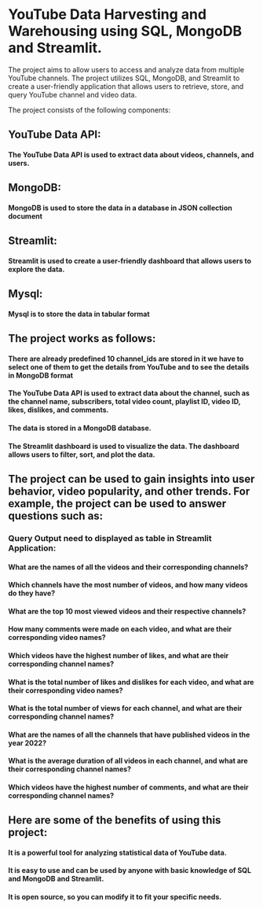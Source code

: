 # YouTube Data Harvesting and Warehousing using SQL, MongoDB and Streamlit.
The project aims to allow users to access and analyze data from multiple YouTube channels. The project utilizes SQL, MongoDB, and Streamlit to create a user-friendly application that allows users to retrieve, store, and query YouTube channel and video data.

The project consists of the following components:

## YouTube Data API: 
#### The YouTube Data API is used to extract data about videos, channels, and users.
## MongoDB: 
#### MongoDB is used to store the data in a database in JSON collection document
## Streamlit: 
#### Streamlit is used to create a user-friendly dashboard that allows users to explore the data.
## Mysql:
#### Mysql is to store the data in tabular format

## The project works as follows:

#### There are already predefined 10 channel_ids are stored in it we have to select one of them to get the details from YouTube and to see the details in MongoDB format
#### The YouTube Data API is used to extract data about the channel, such as the channel name, subscribers, total video count, playlist ID, video ID, likes, dislikes, and comments.
#### The data is stored in a MongoDB database.
#### The Streamlit dashboard is used to visualize the data. The dashboard allows users to filter, sort, and plot the data.

## The project can be used to gain insights into user behavior, video popularity, and other trends. For example, the project can be used to answer questions such as:
### Query Output need to displayed as table in Streamlit Application:

#### What are the names of all the videos and their corresponding channels?
#### Which channels have the most number of videos, and how many videos do they have?
#### What are the top 10 most viewed videos and their respective channels?
#### How many comments were made on each video, and what are their corresponding video names?
#### Which videos have the highest number of likes, and what are their corresponding channel names?
#### What is the total number of likes and dislikes for each video, and what are their corresponding video names?
#### What is the total number of views for each channel, and what are their corresponding channel names?
#### What are the names of all the channels that have published videos in the year 2022?
#### What is the average duration of all videos in each channel, and what are their corresponding channel names?
#### Which videos have the highest number of comments, and what are their corresponding channel names?

## Here are some of the benefits of using this project:

#### It is a powerful tool for analyzing statistical data of YouTube data.
#### It is easy to use and can be used by anyone with basic knowledge of SQL and MongoDB and Streamlit.
#### It is open source, so you can modify it to fit your specific needs.
